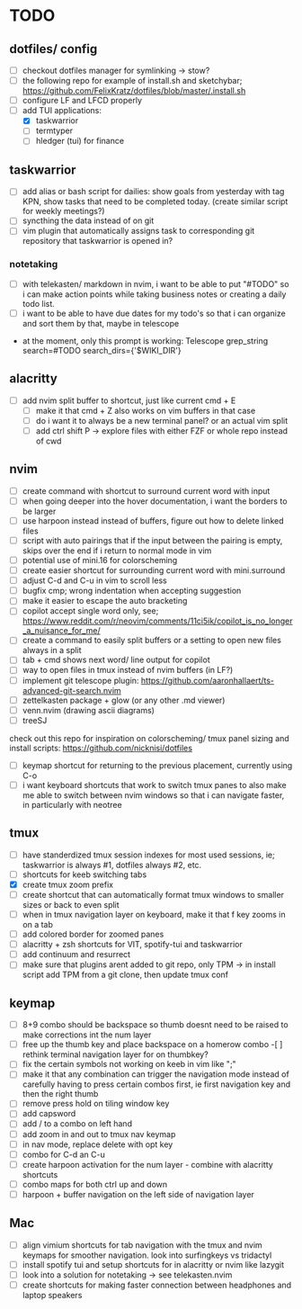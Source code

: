 # TODO

## dotfiles/ config

- [ ] checkout dotfiles manager for symlinking -> stow?
- [ ] the following repo for example of install.sh and sketchybar; https://github.com/FelixKratz/dotfiles/blob/master/.install.sh
- [ ] configure LF and LFCD properly
- [ ] add TUI applications:
  - [x] taskwarrior
  - [ ] termtyper
  - [ ] hledger (tui) for finance

## taskwarrior

- [ ] add alias or bash script for dailies: show goals from yesterday with tag KPN, show tasks that need to be completed today. (create similar script for weekly meetings?)
- [ ] syncthing the data instead of on git
- [ ] vim plugin that automatically assigns task to corresponding git repository that taskwarrior is opened in?

### notetaking

- [ ] with telekasten/ markdown in nvim, i want to be able to put "#TODO" so i can make action points while taking business notes or creating a daily todo list.
- [ ] i want to be able to have due dates for my todo's so that i can organize and sort them by that, maybe in telescope
- at the moment, only this prompt is working: Telescope grep_string search=#TODO search_dirs={'$WIKI_DIR'}

## alacritty

- [ ] add nvim split buffer to shortcut, just like current cmd + E
  - [ ] make it that cmd + Z also works on vim buffers in that case
  - [ ] do i want it to always be a new terminal panel? or an actual vim split
  - [ ] add ctrl shift P -> explore files with either FZF or whole repo instead of cwd

## nvim

- [ ] create command with shortcut to surround current word with input
- [ ] when going deeper into the hover documentation, i want the borders to be larger
- [ ] use harpoon instead instead of buffers, figure out how to delete linked files
- [ ] script with auto pairings that if the input between the pairing is empty, skips over the end if i return to normal mode in vim
- [ ] potential use of mini.16 for colorscheming
- [ ] create easier shortcut for surrounding current word with mini.surround
- [ ] adjust C-d and C-u in vim to scroll less
- [ ] bugfix cmp; wrong indentation when accepting suggestion
- [ ] make it easier to escape the auto bracketing
- [ ] copilot accept single word only, see; https://www.reddit.com/r/neovim/comments/11ci5ik/copilot_is_no_longer_a_nuisance_for_me/
- [ ] create a command to easily split buffers or a setting to open new files always in a split
- [ ] tab + cmd shows next word/ line output for copilot
- [ ] way to open files in tmux instead of nvim buffers (in LF?)
- [ ] implement git telescope plugin: https://github.com/aaronhallaert/ts-advanced-git-search.nvim
- [ ] zettelkasten package + glow (or any other .md viewer)
- [ ] venn.nvim (drawing ascii diagrams)
- [ ] treeSJ

check out this repo for inspiration on colorscheming/ tmux panel sizing and install scripts: https://github.com/nicknisi/dotfiles

- [ ] keymap shortcut for returning to the previous placement, currently using C-o
- [ ] i want keyboard shortcuts that work to switch tmux panes to also make me able to switch between nvim windows so that i can navigate faster, in particularly with neotree

## tmux

- [ ] have standerdized tmux session indexes for most used sessions, ie; taskwarrior is always #1, dotfiles always #2, etc.
- [ ] shortcuts for keeb switching tabs
- [x] create tmux zoom prefix
- [ ] create shortcut that can automatically format tmux windows to smaller sizes or back to even split
- [ ] when in tmux navigation layer on keyboard, make it that f key zooms in on a tab
- [ ] add colored border for zoomed panes
- [ ] alacritty + zsh shortcuts for VIT, spotify-tui and taskwarrior
- [ ] add continuum and resurrect
- [ ] make sure that plugins arent added to git repo, only TPM -> in install
      script add TPM from a git clone, then update tmux conf

## keymap

- [ ] 8+9 combo should be backspace so thumb doesnt need to be raised to make
      corrections int the num layer
- [ ] free up the thumb key and place backspace on a homerow combo -[ ] rethink terminal navigation layer for on thumbkey?
- [ ] fix the certain symbols not working on keeb in vim like ";"
- [ ] make it that any combination can trigger the navigation mode instead of carefully having to press certain combos first, ie first navigation key and then the right thumb
- [ ] remove press hold on tiling window key
- [ ] add capsword
- [ ] add / to a combo on left hand
- [ ] add zoom in and out to tmux nav keymap
- [ ] in nav mode, replace delete with opt key
- [ ] combo for C-d an C-u
- [ ] create harpoon activation for the num layer - combine with alacritty shortcuts
- [ ] combo maps for both ctrl up and down
- [ ] harpoon + buffer navigation on the left side of navigation layer

## Mac

- [ ] align vimium shortcuts for tab navigation with the tmux and nvim keymaps for smoother navigation. look into surfingkeys vs tridactyl
- [ ] install spotify tui and setup shortcuts for in alacritty or nvim like lazygit
- [ ] look into a solution for notetaking -> see telekasten.nvim
- [ ] create shortcuts for making faster connection between headphones and laptop speakers
